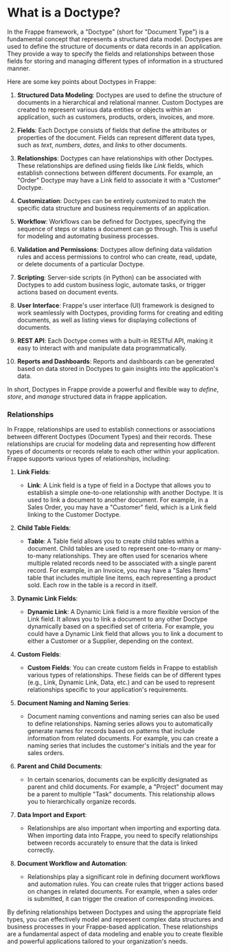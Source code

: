 # What is a Doctype?

In the Frappe framework, a "Doctype" (short for "Document Type") is a fundamental concept that represents a structured data model. Doctypes are used to define the structure of documents or data records in an application. They provide a way to specify the fields and relationships between those fields for storing and managing different types of information in a structured manner.

Here are some key points about Doctypes in Frappe:

1. **Structured Data Modeling**: Doctypes are used to define the structure of documents in a hierarchical and relational manner. Custom Doctypes are created to represent various data entities or objects within an application, such as customers, products, orders, invoices, and more.

2. **Fields**: Each Doctype consists of fields that define the attributes or properties of the document. Fields can represent different data types, such as _text_, _numbers_, _dates_, and _links_ to other documents.

3. **Relationships**: Doctypes can have relationships with other Doctypes. These relationships are defined using fields like _Link_ fields, which establish connections between different documents. For example, an "Order" Doctype may have a Link field to associate it with a "Customer" Doctype.

4. **Customization**: Doctypes can be entirely customized to match the specific data structure and business requirements of an application.

5. **Workflow**: Workflows can be defined for Doctypes, specifying the sequence of steps or states a document can go through. This is useful for modeling and automating business processes.

6. **Validation and Permissions**: Doctypes allow defining data validation rules and access permissions to control who can create, read, update, or delete documents of a particular Doctype.

7. **Scripting**: Server-side scripts (in Python) can be associated with Doctypes to add custom business logic, automate tasks, or trigger actions based on document events.

8. **User Interface**: Frappe's user interface (UI) framework is designed to work seamlessly with Doctypes, providing forms for creating and editing documents, as well as listing views for displaying collections of documents.

9. **REST API**: Each Doctype comes with a built-in RESTful API, making it easy to interact with and manipulate data programmatically.

10. **Reports and Dashboards**: Reports and dashboards can be generated based on data stored in Doctypes to gain insights into the application's data.

In short, Doctypes in Frappe provide a powerful and flexible way to _define_, _store_, and _manage_ structured data in frappe application.

### Relationships

In Frappe, relationships are used to establish connections or associations between different Doctypes (Document Types) and their records. These relationships are crucial for modeling data and representing how different types of documents or records relate to each other within your application. Frappe supports various types of relationships, including:

1. **Link Fields**:

   - **Link**: A Link field is a type of field in a Doctype that allows you to establish a simple one-to-one relationship with another Doctype. It is used to link a document to another document. For example, in a Sales Order, you may have a "Customer" field, which is a Link field linking to the Customer Doctype.

2. **Child Table Fields**:

   - **Table**: A Table field allows you to create child tables within a document. Child tables are used to represent one-to-many or many-to-many relationships. They are often used for scenarios where multiple related records need to be associated with a single parent record. For example, in an Invoice, you may have a "Sales Items" table that includes multiple line items, each representing a product sold. Each row in the table is a record in itself.

3. **Dynamic Link Fields**:

   - **Dynamic Link**: A Dynamic Link field is a more flexible version of the Link field. It allows you to link a document to any other Doctype dynamically based on a specified set of criteria. For example, you could have a Dynamic Link field that allows you to link a document to either a Customer or a Supplier, depending on the context.

4. **Custom Fields**:

   - **Custom Fields**: You can create custom fields in Frappe to establish various types of relationships. These fields can be of different types (e.g., Link, Dynamic Link, Data, etc.) and can be used to represent relationships specific to your application's requirements.

5. **Document Naming and Naming Series**:

   - Document naming conventions and naming series can also be used to define relationships. Naming series allows you to automatically generate names for records based on patterns that include information from related documents. For example, you can create a naming series that includes the customer's initials and the year for sales orders.

6. **Parent and Child Documents**:

   - In certain scenarios, documents can be explicitly designated as parent and child documents. For example, a "Project" document may be a parent to multiple "Task" documents. This relationship allows you to hierarchically organize records.

7. **Data Import and Export**:

   - Relationships are also important when importing and exporting data. When importing data into Frappe, you need to specify relationships between records accurately to ensure that the data is linked correctly.

8. **Document Workflow and Automation**:
   - Relationships play a significant role in defining document workflows and automation rules. You can create rules that trigger actions based on changes in related documents. For example, when a sales order is submitted, it can trigger the creation of corresponding invoices.

By defining relationships between Doctypes and using the appropriate field types, you can effectively model and represent complex data structures and business processes in your Frappe-based application. These relationships are a fundamental aspect of data modeling and enable you to create flexible and powerful applications tailored to your organization's needs.
